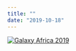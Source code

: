 ```yaml
---
title: ""
date: "2019-10-18"
---
```


[![Galaxy Africa 2019](/src/splash/galaxy-africa-2019/galaxy-africa-2019-banner.png)](/src/news/2019-08-galaxy-africa/index.md)

